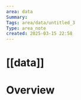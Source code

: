 ```yaml
---
area: data
Summary: 
Tags: area/data/untitled_3
Type: area_note
created: 2025-03-15 22:58
---
```

# [[data]] 
# Overview


